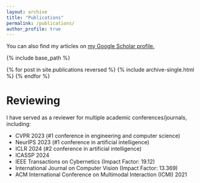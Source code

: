 ```yaml
---
layout: archive
title: "Publications"
permalink: /publications/
author_profile: true
---
```


You can also find my articles on <u><a href="https://scholar.google.com/citations?user=08YfKjcAAAAJ&hl">my Google Scholar profile</a>.</u>

{% include base_path %}

{% for post in site.publications reversed %}
  {% include archive-single.html %}
{% endfor %}

# Reviewing

I have served as a reviewer for multiple academic conferences/journals, including:
- CVPR 2023 (#1 conference in engineering and computer science)
- NeurIPS 2023 (#1 conference in artificial intelligence)
- ICLR 2024 (#2 conference in artificial intelligence)
- ICASSP 2024
- IEEE Transactions on Cybernetics (Impact Factor: 19.12)
- International Journal on Computer Vision (Impact Factor: 13.369) 
- ACM International Conference on Multimodal Interaction (ICMI) 2021